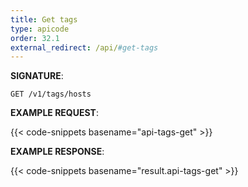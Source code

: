 ```yaml
---
title: Get tags
type: apicode
order: 32.1
external_redirect: /api/#get-tags
---
```


**SIGNATURE**:

`GET /v1/tags/hosts`

**EXAMPLE REQUEST**:

{{< code-snippets basename="api-tags-get" >}}

**EXAMPLE RESPONSE**:

{{< code-snippets basename="result.api-tags-get" >}}
